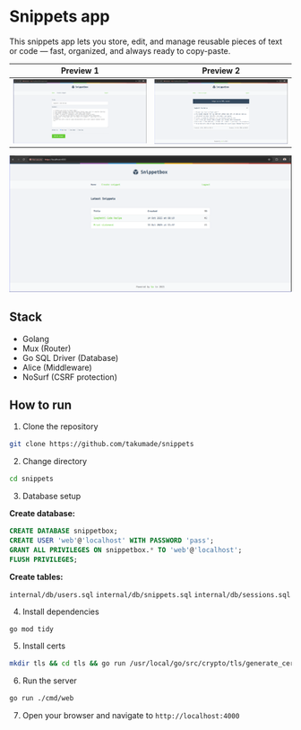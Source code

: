# Snippets app
This snippets app lets you store, edit, and manage reusable pieces of text or code — fast, organized, and always ready to copy-paste.

| Preview 1 | Preview 2 |
|------------|------------|
| ![Snippets app preview 1](./assets/snippets2.png) | ![Snippets app preview 2](./assets/snippets3.png) |

![Snippets snippets](./assets/snippets4.png)


## Stack
- Golang
- Mux (Router)
- Go SQL Driver (Database)
- Alice (Middleware)
- NoSurf (CSRF protection)

## How to run

1. Clone the repository

```bash
git clone https://github.com/takumade/snippets
```

2. Change directory

```bash
cd snippets
```


3. Database setup

**Create database:**

```sql
CREATE DATABASE snippetbox;
CREATE USER 'web'@'localhost' WITH PASSWORD 'pass';
GRANT ALL PRIVILEGES ON snippetbox.* TO 'web'@'localhost';
FLUSH PRIVILEGES;
```

**Create tables:**

`internal/db/users.sql`
`internal/db/snippets.sql`
`internal/db/sessions.sql`



4. Install dependencies

```bash
go mod tidy
```

5. Install certs

```bash
mkdir tls && cd tls && go run /usr/local/go/src/crypto/tls/generate_cert.go --rsa-bits=2048 --host=localhost
```

6. Run the server

```bash
go run ./cmd/web
```

7. Open your browser and navigate to `http://localhost:4000`

